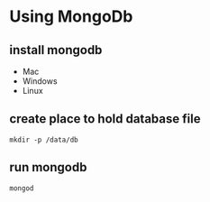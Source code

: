 # Using MongoDb


## install mongodb

* Mac
* Windows
* Linux

## create place to hold database file
```
mkdir -p /data/db
```

## run mongodb
```
mongod
```

